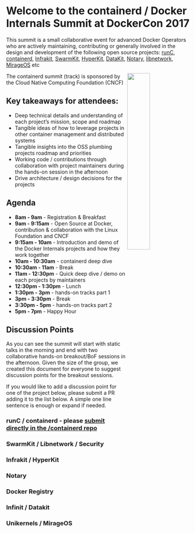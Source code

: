 # Welcome to the containerd / Docker Internals Summit at DockerCon 2017

This summit is a small collaborative event for advanced Docker Operators who are actively maintaining, contributing or generally involved in the design and development of the following open source projects: [runC](https://github.com/opencontainers/runc), [containerd](https://github.com/containerd), [Infrakit](https://github.com/docker/infrakit), [SwarmKit](https://github.com/docker/swarmkit), [HyperKit](https://github.com/docker/hyperkit), [DataKit](https://github.com/docker/datakit), [Notary](https://github.com/docker/notary), [libnetwork](https://github.com/docker/libnetwork), [MirageOS](https://github.com/mirage/mirage) etc

<img align="right"  width="35%" height="35%" src="http://2017.dockercon.com/wp-content/uploads/sites/3/2017/03/logo_cncf.png">
The containerd summit (track) is sponsored by the Cloud Native Computing Foundation (CNCF)

## Key takeaways for attendees:

- Deep technical details and understanding of each project’s mission, scope and roadmap
- Tangible ideas of how to leverage projects in other container management and distributed systems	   
- Tangible insights into the OSS plumbing projects roadmap and priorities
- Working code / contributions through collaboration with project maintainers during the hands-on session in the afternoon
- Drive architecture / design decisions for the projects

## Agenda

- **8am - 9am** - Registration & Breakfast
- **9am - 9:15am** - Open Source at Docker, contribution & collaboration with the Linux Foundation and CNCF 
- **9:15am - 10am** - Introduction and demo of the Docker Internals projects and how they work together
- **10am - 10:30am** - containerd deep dive 
- **10:30am - 11am** - Break
- **11am - 12:30pm** - Quick deep dive / demo on each projects by maintainers
- **12:30pm - 1:30pm** - Lunch
- **1:30pm - 3pm** - hands-on tracks part 1
- **3pm - 3:30pm** - Break
- **3:30pm - 5pm** - hands-on tracks part 2
- **5pm - 7pm** - Happy Hour 

## Discussion Points

As you can see the summit will start with static talks in the morning and end with two collaborative hands-on breakout/BoF sessions in the afternoon. Given the size of the group, we created this document for everyone to suggest discussion points for the breakout sessions.

If you would like to add a discussion point for one of the project below, please submit a PR adding it to the list below. A simple one line sentence is enough or expand if needed.

### runC / containerd - please [submit directly in the /containerd repo](https://github.com/containerd/containerd/blob/master/docs/dockercon-summit.md)
### SwarmKit / Libnetwork / Security
### Infrakit / HyperKit  
### Notary 
### Docker Registry 
### Infinit / Datakit
### Unikernels / MirageOS 
